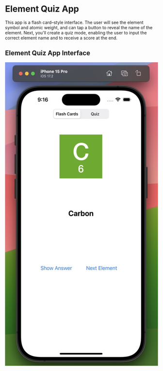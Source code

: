 # Element Quiz App

This app is a flash card–style interface. The user will see the element symbol and atomic weight, and can tap a button to reveal the name of the element. Next, you'll create a quiz mode, enabling the user to input the correct element name and to receive a score at the end.

## Element Quiz App Interface
<div style="text-align: center;">
  <img src="interface.jpg" height="1000">
</div>

